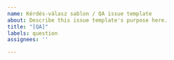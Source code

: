 ```yaml
---
name: Kérdés-válasz sablon / QA issue template
about: Describe this issue template's purpose here.
title: "[QA]"
labels: question
assignees: ''

---
```



